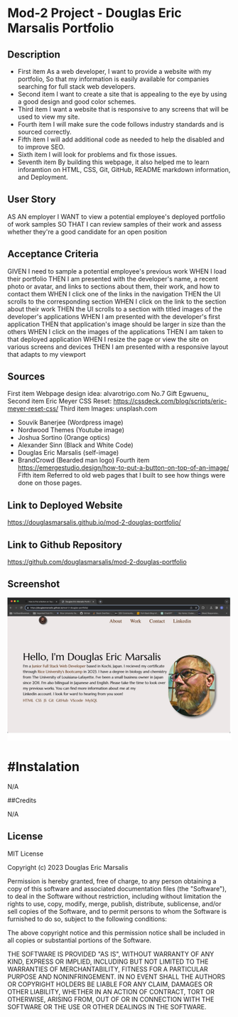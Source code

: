 # Mod-2 Project - Douglas Eric Marsalis Portfolio

## Description

- First item As a web developer, I want to provide a website with my portfolio, So that my information is easily available for companies searching for full stack web developers.
- Second item I want to create a site that is appealing to the eye by using a good design and good color schemes.
- Third item I want a website that is responsive to any screens that will be used to view my site.
- Fourth item I will make sure the code follows industry standards and is sourced correctly.
- Fifth item I will add additional code as needed to help the disabled and to improve SEO.
- Sixth item I will look for problems and fix those issues.
- Seventh item By building this webpage, it also helped me to learn inforamtion on HTML, CSS, Git, GitHub, README markdown information, and Deployment.

## User Story

AS AN employer
I WANT to view a potential employee's deployed portfolio of work samples
SO THAT I can review samples of their work and assess whether they're a good candidate for an open position

## Acceptance Criteria

GIVEN I need to sample a potential employee's previous work
WHEN I load their portfolio
THEN I am presented with the developer's name, a recent photo or avatar, and links to sections about them, their work, and how to contact them
WHEN I click one of the links in the navigation
THEN the UI scrolls to the corresponding section
WHEN I click on the link to the section about their work
THEN the UI scrolls to a section with titled images of the developer's applications
WHEN I am presented with the developer's first application
THEN that application's image should be larger in size than the others
WHEN I click on the images of the applications
THEN I am taken to that deployed application
WHEN I resize the page or view the site on various screens and devices
THEN I am presented with a responsive layout that adapts to my viewport

## Sources

First item Webpage design idea: alvarotrigo.com No.7 Gift Egwuenu\_
Second item Eric Meyer CSS Reset:
https://cssdeck.com/blog/scripts/eric-meyer-reset-css/
Third item Images: unsplash.com
- Souvik Banerjee (Wordpress image)
- Nordwood Themes (Youtube image)
- Joshua Sortino (Orange optics)
- Alexander Sinn (Black and White Code)
- Douglas Eric Marsalis (self-image)
- BrandCrowd (Bearded man logo)
Fourth item https://emergestudio.design/how-to-put-a-button-on-top-of-an-image/ 
Fifth item Referred to old web pages that I built to see how things were done on those pages.

## Link to Deployed Website
https://douglasmarsalis.github.io/mod-2-douglas-portfolio/ 
## Link to Github Repository
https://github.com/douglasmarsalis/mod-2-douglas-portfolio 
## Screenshot

![Screen shot of my webpage](assets/images/Screenshot_mod-2-Douglas-portfolio.png)

# #Instalation

N/A

##Credits

N/A

## License

MIT License

Copyright (c) 2023 Douglas Eric Marsalis

Permission is hereby granted, free of charge, to any person obtaining a copy of this software and associated documentation files (the "Software"), to deal in the Software without restriction, including without limitation the rights to use, copy, modify, merge, publish, distribute, sublicense, and/or sell copies of the Software, and to permit persons to whom the Software is furnished to do so, subject to the following conditions:

The above copyright notice and this permission notice shall be included in all copies or substantial portions of the Software.

THE SOFTWARE IS PROVIDED "AS IS", WITHOUT WARRANTY OF ANY KIND, EXPRESS OR IMPLIED, INCLUDING BUT NOT LIMITED TO THE WARRANTIES OF MERCHANTABILITY, FITNESS FOR A PARTICULAR PURPOSE AND NONINFRINGEMENT. IN NO EVENT SHALL THE AUTHORS OR COPYRIGHT HOLDERS BE LIABLE FOR ANY CLAIM, DAMAGES OR OTHER LIABILITY, WHETHER IN AN ACTION OF CONTRACT, TORT OR OTHERWISE, ARISING FROM, OUT OF OR IN CONNECTION WITH THE SOFTWARE OR THE USE OR OTHER DEALINGS IN THE SOFTWARE.
